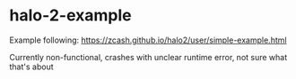# halo-2-example
Example following: https://zcash.github.io/halo2/user/simple-example.html

Currently non-functional, crashes with unclear runtime error, not sure what that's about
